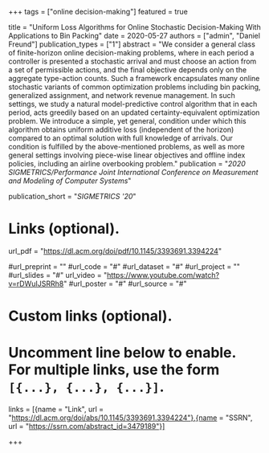 +++
tags = ["online decision-making"]
featured = true

title = "Uniform Loss Algorithms for Online Stochastic Decision-Making With Applications to Bin Packing"
date = 2020-05-27
authors = ["admin", "Daniel Freund"]
publication_types = ["1"]
abstract = "We consider a general class of finite-horizon online decision-making problems, where in each period a controller is presented a stochastic arrival and must choose an action from a set of permissible actions, and the final objective depends only on the aggregate type-action counts. Such a framework encapsulates many online stochastic variants of common optimization problems including bin packing, generalized assignment, and network revenue management. In such settings, we study a natural model-predictive control algorithm that in each period, acts greedily based on an updated certainty-equivalent optimization problem. We introduce a simple, yet general, condition under which this algorithm obtains uniform additive loss (independent of the horizon) compared to an optimal solution with full knowledge of arrivals. Our condition is fulfilled by the above-mentioned problems, as well as more general settings involving piece-wise linear objectives and offline index policies, including an airline overbooking problem."
publication = "*2020 SIGMETRICS/Performance Joint International Conference on Measurement and Modeling of Computer Systems*"

publication_short = "*SIGMETRICS '20*"

# Links (optional).
url_pdf = "https://dl.acm.org/doi/pdf/10.1145/3393691.3394224"

#url_preprint = ""
#url_code = "#"
#url_dataset = "#"
#url_project = ""
#url_slides = "#"
url_video = "https://www.youtube.com/watch?v=rDWuIJSRRh8"
#url_poster = "#"
#url_source = "#"

# Custom links (optional).
#   Uncomment line below to enable. For multiple links, use the form `[{...}, {...}, {...}]`.

links = [{name = "Link", url = "https://dl.acm.org/doi/abs/10.1145/3393691.3394224"},{name = "SSRN", url = "https://ssrn.com/abstract_id=3479189"}]


+++
